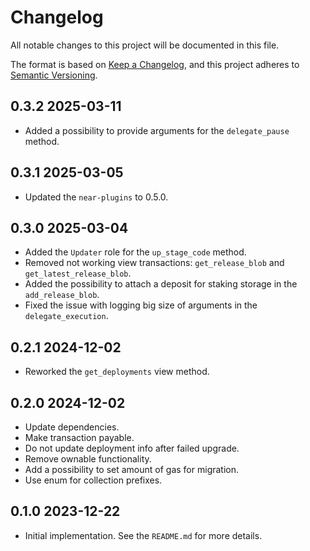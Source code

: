 # Changelog

All notable changes to this project will be documented in this file.

The format is based on [Keep a Changelog](https://keepachangelog.com/en/1.0.0/),
and this project adheres to [Semantic Versioning](https://semver.org/spec/v2.0.0.html).

## 0.3.2 2025-03-11

- Added a possibility to provide arguments for the `delegate_pause` method.

## 0.3.1 2025-03-05

- Updated the `near-plugins` to 0.5.0.

## 0.3.0 2025-03-04

- Added the `Updater` role for the `up_stage_code` method.
- Removed not working view transactions: `get_release_blob` and `get_latest_release_blob`.
- Added the possibility to attach a deposit for staking storage in the `add_release_blob`.
- Fixed the issue with logging big size of arguments in the `delegate_execution`.

## 0.2.1 2024-12-02

- Reworked the `get_deployments` view method.

## 0.2.0 2024-12-02

- Update dependencies.
- Make transaction payable.
- Do not update deployment info after failed upgrade.
- Remove ownable functionality.
- Add a possibility to set amount of gas for migration.
- Use enum for collection prefixes.

## 0.1.0 2023-12-22

- Initial implementation. See the `README.md` for more details.  
